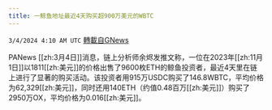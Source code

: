 ```yaml
---
title: 一鲸鱼地址最近4天购买超900万美元的WBTC
---
```

`3/4/2024 4:10 AM UTC` [轉載自GNews](https://gnews.org/articles/2362253)

PANews [[zh:3月4日]]消息，链上分析师余烬发推文称，一位在2023年[[zh:11月1日]]以1811[[zh:美元]]的价格出售了9600枚ETH的鲸鱼投资者，最近4天里在链上进行了显著的购买活动。该投资者用915万USDC购买了146.8WBTC，平均价格为62,329[[zh:美元]]，同时还用140ETH（约值0.48百万[[zh:美元]]）购买了2950万OX，平均价格为0.016[[zh:美元]]。
